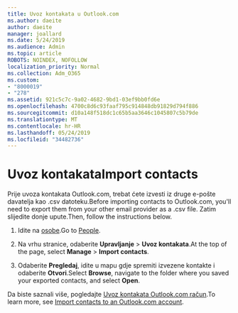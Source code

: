 ```yaml
---
title: Uvoz kontakata u Outlook.com
ms.author: daeite
author: daeite
manager: joallard
ms.date: 5/24/2019
ms.audience: Admin
ms.topic: article
ROBOTS: NOINDEX, NOFOLLOW
localization_priority: Normal
ms.collection: Adm_O365
ms.custom:
- "8000019"
- "278"
ms.assetid: 921c5c7c-9a02-4682-9bd1-03ef9bb0fd6e
ms.openlocfilehash: 4700c8d6c93faaf795c914848db91829d794f886
ms.sourcegitcommit: d10a148f518dc1c65b5aa3646c1045807c5b79de
ms.translationtype: MT
ms.contentlocale: hr-HR
ms.lasthandoff: 05/24/2019
ms.locfileid: "34482736"
---
```

# <a name="import-contacts"></a><span data-ttu-id="60f65-102">Uvoz kontakata</span><span class="sxs-lookup"><span data-stu-id="60f65-102">Import contacts</span></span>

<span data-ttu-id="60f65-103">Prije uvoza kontakata Outlook.com, trebat ćete izvesti iz druge e-pošte davatelja kao .csv datoteku.</span><span class="sxs-lookup"><span data-stu-id="60f65-103">Before importing contacts to Outlook.com, you'll need to export them from your other email provider as a .csv file.</span></span> <span data-ttu-id="60f65-104">Zatim slijedite donje upute.</span><span class="sxs-lookup"><span data-stu-id="60f65-104">Then, follow the instructions below.</span></span>
  
1. <span data-ttu-id="60f65-105">Idite na [osobe](https://outlook.live.com/people/).</span><span class="sxs-lookup"><span data-stu-id="60f65-105">Go to [People](https://outlook.live.com/people/).</span></span>

2. <span data-ttu-id="60f65-106">Na vrhu stranice, odaberite **Upravljanje** \> **Uvoz kontakata**.</span><span class="sxs-lookup"><span data-stu-id="60f65-106">At the top of the page, select **Manage** \> **Import contacts**.</span></span>

3. <span data-ttu-id="60f65-107">Odaberite **Pregledaj**, idite u mapu gdje spremiti izvezene kontakte i odaberite **Otvori**.</span><span class="sxs-lookup"><span data-stu-id="60f65-107">Select **Browse**, navigate to the folder where you saved your exported contacts, and select **Open**.</span></span>

<span data-ttu-id="60f65-108">Da biste saznali više, pogledajte [Uvoz kontakata Outlook.com račun](https://go.microsoft.com/fwlink/p/?linkid=873136).</span><span class="sxs-lookup"><span data-stu-id="60f65-108">To learn more, see [Import contacts to an Outlook.com account](https://go.microsoft.com/fwlink/p/?linkid=873136).</span></span>